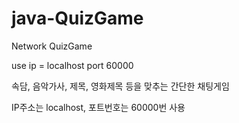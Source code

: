 # java-QuizGame

Network QuizGame 

use ip = localhost  port 60000

속담, 음악가사, 제목, 영화제목 등을 맞추는 간단한 채팅게임

IP주소는 localhost, 포트번호는 60000번 사용

